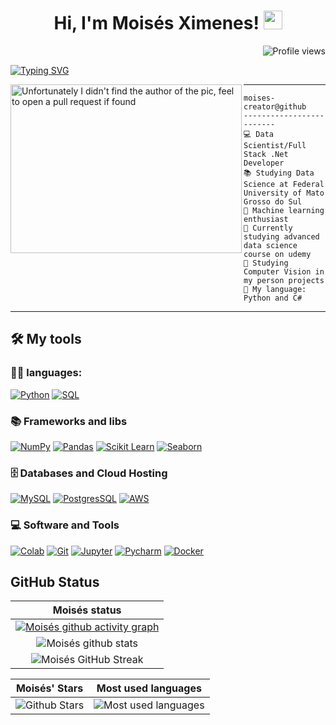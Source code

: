 <h1 align="center">
Hi, I'm Moisés Ximenes!
  <img src="https://media.giphy.com/media/hvRJCLFzcasrR4ia7z/giphy.gif" width="30"></h1>
 <img src="https://komarev.com/ghpvc/?username=moises-creator&style=flat-square" alt="Profile views" align='right'/> <a href="https://github.com/moises-creator"> </a> 
<br/>

<p align="justify">
  <a href="https://git.io/typing-svg"><img src="https://readme-typing-svg.demolab.com?font=Fira+Code&pause=1000&width=435&lines=Studying+Data+Scientist;New+day,+ new+learning!;Data+Analyst+jr;" alt="Typing SVG" /></a>
</p>

<img align="left" src="https://media.tenor.com/nVN3rFQ9JacAAAAC/anime-aesthetic.gif" alt="Unfortunately I didn't find the author of the pic, feel to open a pull request if found" width="370" height='270' />
<hr>

```
moises-creator@github
-------------------------
💻 Data Scientist/Full Stack .Net Developer
📚 Studying Data Science at Federal University of Mato Grosso do Sul
📝 Machine learning enthusiast
🔭 Currently studying advanced data science course on udemy
🌱 Studying Computer Vision in my person projects
🌟 My language: Python and C#
```
<hr>


## 🛠️ My tools

### 👨‍💻 languages:

<p>
    <a href="https://github.com/search?q=user%3ADenverCoder1+is%3Arepo+language%3Apython"><img alt="Python" src="https://img.shields.io/badge/Python%20-%2314354C.svg?logo=python&logoColor=white"></a>
    <a href="https://github.com/search?q=user%3ADenverCoder1+is%3Arepo+language%3Asql"><img alt="SQL" src="https://img.shields.io/badge/SQL%20-%23025E8C.svg?logo=amazon-dynamodb&logoColor=white"></a>

### :books: Frameworks and libs 

<p>
    <a href="#"><img alt="NumPy" src="https://img.shields.io/badge/Numpy%20-%23013243.svg?logo=numpy&logoColor=white"></a>
    <a href="#"><img alt="Pandas" src="https://img.shields.io/badge/Pandas%20-%23150458.svg?logo=pandas&logoColor=white"></a>
    <a href="#"><img alt="Scikit Learn" src="https://img.shields.io/badge/Scikit_Learn%20-%23013243.svg?logo=scikitlearn&logoColor=white"></a>
    <a href="#"><img alt="Seaborn" src="https://img.shields.io/badge/Seaborn%20-%23013243.svg?logo=matplotlib&logoColor=white"></a>
</p>

### 🗄️ Databases and Cloud Hosting

<p>
    <a href="#"><img alt="MySQL" src="https://img.shields.io/badge/MySQL-00000F?style=for-the-badge&logo=mysql&logoColor=white"></a>
      <a href="#"><img alt="PostgresSQL" src="https://img.shields.io/badge/postgresSQL-008888?style=for-the-badge&logo=sql&logoColor=white"></a>
    <a href="#"><img alt="AWS" src ="https://img.shields.io/badge/AWS-0089D6?style=for-the-badge&logo=Amazon&logoColor=white"></a>
</p>

### 💻 Software and Tools

<p>
    <a href="#"><img alt="Colab" src="https://img.shields.io/badge/Colab-00b56a.svg?logo=google-colab&logoColor=white"></a>
    <a href="#"><img alt="Git" src="https://img.shields.io/badge/Git%20-%23F05033.svg?logo=git&logoColor=white"></a>
    <a href="#"><img alt="Jupyter" src="https://img.shields.io/badge/Jupyter-%23F37626.svg?logo=Jupyter&logoColor=white"></a>
    <a href="#"><img alt="Pycharm" src="https://img.shields.io/badge/VS_Code-ffffff.svg?logo=visualstudio&logoColor=blue"></a>
    <a href="#"><img alt="Docker" src="https://img.shields.io/badge/Docker-FFFFFF.svg?logo=Docker&logoColor=blue"></a>
</p>

## GitHub Status


|                                                                     Moisés status                                                                     |
|:------------------------------------------------------------------------------------------------------------------------------------------------------:|
| [![Moisés github activity graph](https://github-readme-activity-graph.cyclic.app/graph?username=moises-creator&theme=react-dark&custom_title=Contributions%20in%20the%20last%20few%20days&hide_border=true)](https://github.com/ashutosh00710/github-readme-activity-graph) |
| ![Moisés github stats](https://github-readme-stats-sigma-five.vercel.app/api?username=moises-creator&show_icons=true&theme=react  )              | 
| ![Moisés GitHub Streak](https://github-readme-streak-stats.herokuapp.com/?user=moises-creator&theme=react )                    | 
    
    
|                                                                                                      Moisés' Stars                                                                                                       |                                                           Most used languages                                                           |      
|:-------------------------------------------------------------------------------------------------------------------------------------------------------------------------------------------------------------------------:|:---------------------------------------------------------------------------------------------------------------------------------:|
| ![Github Stars](https://github-readme-stats-sigma-five.vercel.app/api?username=moises-creator&show_icons=true&locale=en&count_private=true&hide_rank=true&custom_title=My%20GitHub%20Stats&disable_animations=true&theme=react) | ![Most used languages](https://github-readme-stats-sigma-five.vercel.app/api/top-langs/?username=moises-creator&theme=react&layout=compact) |
